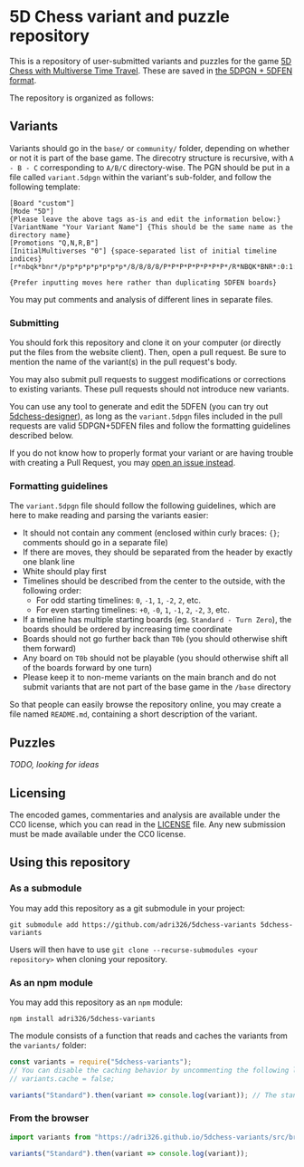 # 5D Chess variant and puzzle repository

This is a repository of user-submitted variants and puzzles for the game [5D Chess with Multiverse Time Travel](https://5dchessiwhtmultiversetimetravel.com/).
These are saved in [the 5DPGN + 5DFEN format](https://github.com/adri326/5dchess-notation).

The repository is organized as follows:

## Variants

Variants should go in the `base/` or `community/` folder, depending on whether or not it is part of the base game.
The direcotry structure is recursive, with `A - B - C` corresponding to `A/B/C` directory-wise.
The PGN should be put in a file called `variant.5dpgn` within the variant's sub-folder, and follow the following template:

```pgn
[Board "custom"]
[Mode "5D"]
{Please leave the above tags as-is and edit the information below:}
[VariantName "Your Variant Name"] {This should be the same name as the directory name}
[Promotions "Q,N,R,B"]
[InitialMultiverses "0"] {space-separated list of initial timeline indices}
[r*nbqk*bnr*/p*p*p*p*p*p*p*p*/8/8/8/8/P*P*P*P*P*P*P*P*/R*NBQK*BNR*:0:1:w]

{Prefer inputting moves here rather than duplicating 5DFEN boards}
```

You may put comments and analysis of different lines in separate files.

### Submitting

You should fork this repository and clone it on your computer (or directly put the files from the website client).
Then, open a pull request. Be sure to mention the name of the variant(s) in the pull request's body.

You may also submit pull requests to suggest modifications or corrections to existing variants.
These pull requests should not introduce new variants.

You can use any tool to generate and edit the 5DFEN (you can try out [5dchess-designer](https://adri326.github.io/5dchess-designer/)), as long as the `variant.5dpgn` files included in the pull requests are valid 5DPGN+5DFEN files and follow the formatting guidelines described below.

If you do not know how to properly format your variant or are having trouble with creating a Pull Request, you may [open an issue instead](https://github.com/adri326/5dchess-variants/issues/new?assignees=&labels=suggestion&template=variant-suggestion.md&title=Suggestion%3A+%28Your+variant+name%29).

### Formatting guidelines

The `variant.5dpgn` file should follow the following guidelines, which are here to make reading and parsing the variants easier:

- It should not contain any comment (enclosed within curly braces: `{}`; comments should go in a separate file)
- If there are moves, they should be separated from the header by exactly one blank line <!-- TODO: have them follow the raw format? -->
- White should play first
- Timelines should be described from the center to the outside, with the following order:
  - For odd starting timelines: `0`, `-1`, `1`, `-2`, `2`, etc.
  - For even starting timelines: `+0`, `-0`, `1`, `-1`, `2`, `-2`, `3`, etc.
- If a timeline has multiple starting boards (eg. `Standard - Turn Zero`), the boards should be ordered by increasing time coordinate
- Boards should not go further back than `T0b` (you should otherwise shift them forward)
- Any board on `T0b` should not be playable (you should otherwise shift all of the boards forward by one turn)
- Please keep it to non-meme variants on the main branch and do not submit variants that are not part of the base game in the `/base` directory

So that people can easily browse the repository online, you may create a file named `README.md`, containing a short description of the variant.

## Puzzles

*TODO, looking for ideas*

<!-- DRAFT:

Puzzles should go in the `puzzles` folder.
The `puzzles` folder is organized into several sub-folders:

- `mate-in-1`

If it is your first puzzle submission, you should create a sub-folder with your name in the corresponding category and put the puzzle in it,
otherwise you should put the puzzle in your sub-folder.

-->

## Licensing

The encoded games, commentaries and analysis are available under the CC0 license, which you can read in the [LICENSE](./LICENSE) file.
Any new submission must be made available under the CC0 license.

## Using this repository

### As a submodule

You may add this repository as a git submodule in your project:

```
git submodule add https://github.com/adri326/5dchess-variants 5dchess-variants
```

Users will then have to use `git clone --recurse-submodules <your repository>` when cloning your repository.

### As an npm module

You may add this repository as an `npm` module:

```
npm install adri326/5dchess-variants
```

The module consists of a function that reads and caches the variants from the `variants/` folder:

```js
const variants = require("5dchess-variants");
// You can disable the caching behavior by uncommenting the following line:
// variants.cache = false;

variants("Standard").then(variant => console.log(variant)); // The standard variant is read from the file, cached for later requests and returned here
```

### From the browser

```js
import variants from "https://adri326.github.io/5dchess-variants/src/browser/index.js";

variants("Standard").then(variant => console.log(variant));
```
